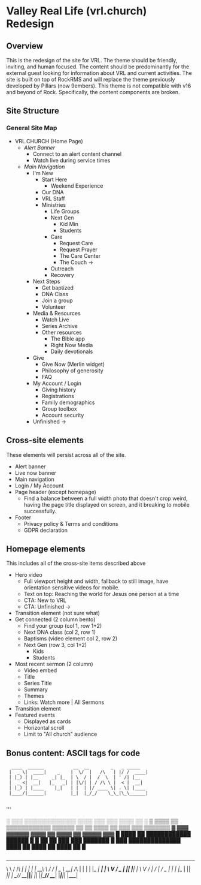 # Valley Real Life (vrl.church) Redesign

## Overview
This is the redesign of the site for VRL. The theme should be friendly, inviting, and human focused. The content should be predominantly for the external guest looking for information about VRL and current activities. The site is built on top of RockRMS and will replace the theme previously developed by Pillars (now 9embers). This theme is not compatible with v16 and beyond of Rock. Specifically, the content components are broken.

## Site Structure

### General Site Map

* VRL.CHURCH (Home Page)
    + _Alert Banner_
        * Connect to an alert content channel
        * Watch live during service times
    + _Main Navigation_
        + I'm New
            * Start Here
                * Weekend Experience
            * Our DNA
            * VRL Staff 
            * Ministries
                * Life Groups
                * Next Gen
                    * Kid Min
                    * Students
                * Care
                    * Request Care
                    * Request Prayer
                    * The Care Center
                    * The Couch ->
                * Outreach
                * Recovery
        + Next Steps
            * Get baptized
            * DNA Class
            * Join a group
            * Volunteer
        + Media & Resources
            * Watch Live
            * Series Archive
            * Other resources
                * The Bible app
                * Right Now Media
                * Daily devotionals
        + Give
            * Give Now (Merlin widget)
            * Philosophy of generosity
            * FAQ
        + My Account / Login
            * Giving history
            * Registrations
            * Family demographics
            * Group toolbox
            * Account security
        - Unfinished ->



## Cross-site elements

These elements will persist across all of the site.

* Alert banner
* Live now banner
* Main navigation
* Login / My Account
* Page header (except homepage)
    * Find a balance between a full width photo that doesn't crop weird, having the page title displayed on screen, and it breaking to mobile successfully. 
* Footer
    * Privacy policy & Terms and conditions
    * GDPR declaration

## Homepage elements
This includes all of the cross-site items described above

+ Hero video 
    * Full viewport height and width, fallback to still image, have orientation sensitive videos for mobile.
    * Text on top: Reaching the world for Jesus one person at a time
    * CTA: New to VRL
    * CTA: Unfinished ->
+ Transition element (not sure what)
+ Get connected (2 column bento)
    * Find your group (col 1, row 1+2)
    * Next DNA class (col 2, row 1)
    * Baptisms (video element col 2, row 2)
    * Next Gen (row 3, col 1+2)
        * Kids
        * Students
+ Most recent sermon (2 column)
    * Video embed
    * Title
    * Series Title
    * Summary
    * Themes
    * Links: Watch more | All Sermons
+ Transition element
+ Featured events
    * Displayed as cards
    * Horizontal scroll
    * Limit to "All church" audience

## 


## Bonus content: ASCII tags for code

```
  ____  ______           __  __        _   _ _____
 |  _ \|  ____|    _    |  \/  |   /\   | |/ /  ____|
 | |_) | |__     _| |_  | \  / |  /  \  | ' /| |__   
 |  _ <|  __|   |_   _| | |\/| | / /\ \ |  < |  __|  
 | |_) | |____    |_|   | |  | |/ ____ \| . \| |____ 
 |____/|______|         |_|  |_/_/    \_\_|\_\______|


```

'''

░       ░░░        ░░░░░░░░░░░░░░  ░░░░  ░░░      ░░░  ░░░░  ░░        ░
▒  ▒▒▒▒  ▒▒  ▒▒▒▒▒▒▒▒▒▒▒▒  ▒▒▒▒▒▒   ▒▒   ▒▒  ▒▒▒▒  ▒▒  ▒▒▒  ▒▒▒  ▒▒▒▒▒▒▒
▓       ▓▓▓      ▓▓▓▓▓▓      ▓▓▓▓        ▓▓  ▓▓▓▓  ▓▓     ▓▓▓▓▓      ▓▓▓
█  ████  ██  ████████████  ██████  █  █  ██        ██  ███  ███  ███████
█       ███        ██████████████  ████  ██  ████  ██  ████  ██        █

```                                                           
```

 __   ___   _    _    _____   __  ___ ___   _   _      _    ___ ___ ___ 
 \ \ / /_\ | |  | |  | __\ \ / / | _ \ __| /_\ | |    | |  |_ _| __| __|
  \ V / _ \| |__| |__| _| \ V /  |   / _| / _ \| |__  | |__ | || _|| _| 
   \_/_/ \_\____|____|___| |_|   |_|_\___/_/ \_\____| |____|___|_| |___|
                                                                        
```
                                                                                                                   
                                                                                                                   
                                                                                                                   
                                                                                                                   
                                                                                                                   
                                                                                                                   
                                                                                                                   
                                                                                                                   
                                                                                                                   
                                                                                                                   

                                                                                
                                                                                
                                                                                
                                                                                
